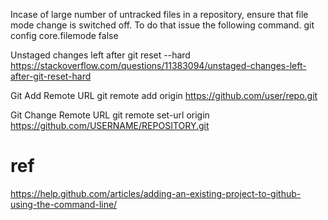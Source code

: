Incase of large number of untracked files in a repository, ensure that file mode change is switched off. To do that issue the following command.
	git config core.filemode false

Unstaged changes left after git reset --hard
	https://stackoverflow.com/questions/11383094/unstaged-changes-left-after-git-reset-hard	

Git Add Remote URL
	git remote add origin https://github.com/user/repo.git

Git Change Remote URL
	git remote set-url origin https://github.com/USERNAME/REPOSITORY.git

# ref
https://help.github.com/articles/adding-an-existing-project-to-github-using-the-command-line/
